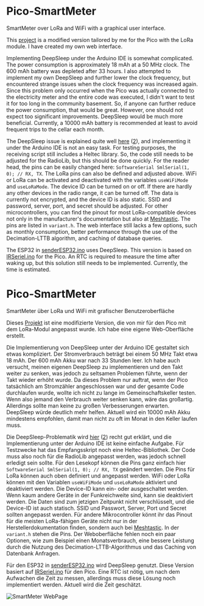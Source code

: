 # Pico-SmartMeter

SmartMeter over LoRa and WiFi with a graphical user interface.

This [project](https://www.ploesch.de/index.php?side=g-electricmeter) is a modified version tailored by me for the Pico with the LoRa module. I have created my own web interface.

Implementing DeepSleep under the Arduino IDE is somewhat complicated. The power consumption is approximately 18 mAh at a 50 MHz clock. The 600 mAh battery was depleted after 33 hours. I also attempted to implement my own DeepSleep and further lower the clock frequency, but encountered strange issues when the clock frequency was increased again. Since this problem only occurred when the Pico was actually connected to the electricity meter and the entire code was executed, I didn't want to test it for too long in the community basement. So, if anyone can further reduce the power consumption, that would be great. However, one should not expect too significant improvements. DeepSleep would be much more beneficial. Currently, a 10000 mAh battery is recommended at least to avoid frequent trips to the cellar each month.

The DeepSleep issue is explained quite well [here](https://github.com/earlephilhower/arduino-pico/issues/345) ([2](https://github.com/earlephilhower/arduino-pico/discussions/1544)), and implementing it under the Arduino IDE is not an easy task. For testing purposes, the receiving script still includes a Heltec library. So, the code still needs to be adjusted for the RadioLib, but this should be done quickly. For the reader head, the pins can be easily changed here: `SoftwareSerial SmlSerial(1, 0); // RX, TX`. The LoRa pins can also be defined and adjusted above. WiFi or LoRa can be activated and deactivated with the variables `useWiFiMode` and `useLoRaMode`. The device ID can be turned on or off. If there are hardly any other devices in the radio range, it can be turned off. The data is currently not encrypted, and the device ID is also static. SSID and password, server, port, and secret should be adjusted. For other microcontrollers, you can find the pinout for most LoRa-compatible devices not only in the manufacturer's documentation but also at [Meshtastic](https://github.com/meshtastic/firmware/blob/master/variants/). The pins are listed in `variant.h`. The web interface still lacks a few options, such as monthly consumption, better performance through the use of the Decimation-LTTB algorithm, and caching of database queries.

The ESP32 in [senderESP32.ino](https://github.com/JanisPlayer/Pico-SmartMeter/blob/main/senderESP32.ino) uses DeepSleep. This version is based on [IRSeriel.ino](https://github.com/JanisPlayer/Pico-SmartMeter/blob/main/IRSeriel.ino) for the Pico. An RTC is required to measure the time after waking up, but this solution still needs to be implemented. Currently, the time is estimated.

# Pico-SmartMeter

SmartMeter über LoRa und WiFi mit grafischer Benutzeroberfläche

Dieses [Projekt](https://www.ploesch.de/index.php?side=g-electricmeter) ist eine modifizierte Version, die von mir für den Pico mit dem LoRa-Modul angepasst wurde. Ich habe eine eigene Web-Oberfläche erstellt.

Die Implementierung von DeepSleep unter der Arduino IDE gestaltet sich etwas kompliziert. Der Stromverbrauch beträgt bei einem 50 MHz Takt etwa 18 mAh. Der 600 mAh Akku war nach 33 Stunden leer. Ich habe auch versucht, meinen eigenen DeepSleep zu implementieren und den Takt weiter zu senken, was jedoch zu seltsamen Problemen führte, wenn der Takt wieder erhöht wurde. Da dieses Problem nur auftrat, wenn der Pico tatsächlich am Stromzähler angeschlossen war und der gesamte Code durchlaufen wurde, wollte ich nicht zu lange im Gemeinschaftskeller testen. Wenn also jemand den Verbrauch weiter senken kann, wäre das großartig. Allerdings sollte man keine zu großen Verbesserungen erwarten. DeepSleep würde deutlich mehr helfen. Aktuell wird ein 10000 mAh Akku mindestens empfohlen, damit man nicht zu oft im Monat in den Keller laufen muss.

Die DeepSleep-Problematik wird [hier](https://github.com/earlephilhower/arduino-pico/issues/345) ([2](https://github.com/earlephilhower/arduino-pico/discussions/1544)) recht gut erklärt, und die Implementierung unter der Arduino IDE ist keine einfache Aufgabe. Für Testzwecke hat das Empfangsskript noch eine Heltec-Bibliothek. Der Code muss also noch für die RadioLib angepasst werden, was jedoch schnell erledigt sein sollte. Für den Lesekopf können die Pins ganz einfach hier `SoftwareSerial SmlSerial(1, 0); // RX, TX` geändert werden. Die Pins für LoRa können auch oben definiert und angepasst werden. WiFi oder LoRa können mit den Variablen `useWiFiMode` und `useLoRaMode` aktiviert und deaktiviert werden. Die Device-ID kann ein- oder ausgeschaltet werden. Wenn kaum andere Geräte in der Funkreichweite sind, kann sie deaktiviert werden. Die Daten sind zum jetzigen Zeitpunkt nicht verschlüsselt, und die Device-ID ist auch statisch. SSID und Passwort, Server, Port und Secret sollten angepasst werden. Für andere Mikrocontroller könnt ihr das Pinout für die meisten LoRa-fähigen Geräte nicht nur in der Herstellerdokumentation finden, sondern auch bei [Meshtastic](https://github.com/meshtastic/firmware/blob/master/variants/). In der `variant.h` stehen die Pins. Der Weboberfläche fehlen noch ein paar Optionen, wie zum Beispiel einen Monatsverbrauch, eine bessere Leistung durch die Nutzung des Decimation-LTTB-Algorithmus und das Caching von Datenbank Anfragen.

Für den ESP32 in [senderESP32.ino](https://github.com/JanisPlayer/Pico-SmartMeter/blob/main/senderESP32.ino) wird DeepSleep genutzt. Diese Version basiert auf [IRSeriel.ino](https://github.com/JanisPlayer/Pico-SmartMeter/blob/main/IRSeriel.ino) für den Pico. Eine RTC ist nötig, um nach dem Aufwachen die Zeit zu messen, allerdings muss diese Lösung noch implementiert werden. Aktuell wird die Zeit geschätzt.

![SmartMeter WebPage](https://github.com/JanisPlayer/Pico-SmartMeter/assets/54918417/dcb32c20-5dc7-4233-99b6-c9854a775582)
